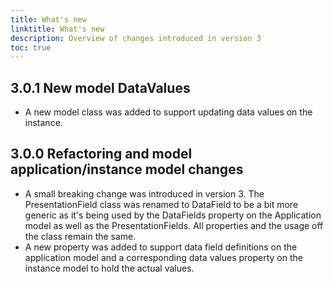 ```yaml
---
title: What's new
linktitle: What's new
description: Overview of changes introduced in version 3
toc: true
---
```



## 3.0.1 New model DataValues

- A new model class was added to support updating data values on the instance.

## 3.0.0 Refactoring and model application/instance model changes 

- A small breaking change was introduced in version 3. The PresentationField class was renamed to DataField to be a bit more generic as it's being used by the DataFields property on the Application model as well as the PresentationFields. All properties and the usage off the class remain the same.
- A new property was added to support data field definitions on the application model and a corresponding data values property on the instance model to hold the actual values.
